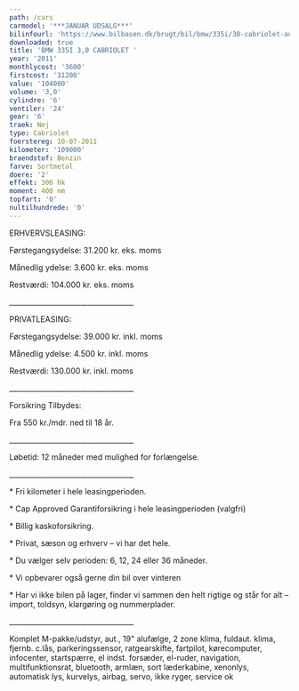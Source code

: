```yaml
---
path: /cars
carmodel: '***JANUAR UDSALG***'
bilinfourl: 'https://www.bilbasen.dk/brugt/bil/bmw/335i/30-cabriolet-aut-2d/4155063'
downloaded: true
title: 'BMW 335I 3,0 CABRIOLET '
year: '2011'
monthlycost: '3600'
firstcost: '31200'
value: '104000'
volume: '3,0'
cylindre: '6'
ventiler: '24'
gear: '6'
traek: Nej
type: Cabriolet
foerstereg: 10-07-2011
kilometer: '109000'
braendstof: Benzin
farve: Sortmetal
doere: '2'
effekt: 306 hk
moment: 400 nm
topfart: '0'
nultilhundrede: '0'
---
```

ERHVERVSLEASING:

Førstegangsydelse: 31.200 kr. eks. moms

Månedlig ydelse: 3.600 kr. eks. moms

Restværdi: 104.000 kr. eks. moms 

\_\_\_\_\_\_\_\_\_\_\_\_\_\_\_\_\_\_\_\_\_\_\_\_\_\_\_\_\_\_\_\_\_\__



PRIVATLEASING:

Førstegangsydelse: 39.000 kr. inkl. moms

Månedlig ydelse: 4.500 kr. inkl. moms

Restværdi: 130.000 kr. inkl. moms

\_\_\_\_\_\_\_\_\_\_\_\_\_\_\_\_\_\_\_\_\_\_\_\_\_\_\_\_\_\_\_\_\_\__ 

Forsikring Tilbydes:

Fra 550 kr./mdr. ned til 18 år. 

\_\_\_\_\_\_\_\_\_\_\_\_\_\_\_\_\_\_\_\_\_\_\_\_\_\_\_\_\_\_\_\_\_\__



Løbetid: 12 måneder med mulighed for forlængelse.

\_\_\_\_\_\_\_\_\_\_\_\_\_\_\_\_\_\_\_\_\_\_\_\_\_\_\_\_\_\_\_\_\_\__



\* Fri kilometer i hele leasingperioden.

\* Cap Approved Garantiforsikring i hele leasingperioden (valgfri)

\* Billig kaskoforsikring.

\* Privat, sæson og erhverv – vi har det hele.

\* Du vælger selv perioden: 6, 12, 24 eller 36 måneder.

\* Vi opbevarer også gerne din bil over vinteren

\* Har vi ikke bilen på lager, finder vi sammen den helt rigtige og står for alt – import, toldsyn, klargøring og nummerplader.

\_\_\_\_\_\_\_\_\_\_\_\_\_\_\_\_\_\_\_\_\_\_\_\_\_\_\_\_\_\_\_\_\_\__



Komplet M-pakke/udstyr, aut., 19" alufælge, 2 zone klima, fuldaut. klima, fjernb. c.lås, parkeringssensor, ratgearskifte, fartpilot, kørecomputer, infocenter, startspærre, el indst. forsæder, el-ruder, navigation, multifunktionsrat, bluetooth, armlæn, sort læderkabine, xenonlys, automatisk lys, kurvelys, airbag, servo, ikke ryger, service ok
